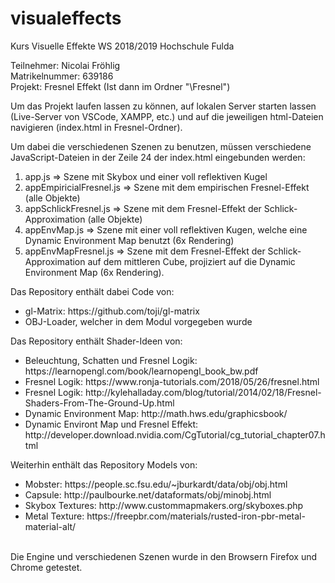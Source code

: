 # visualeffects
Kurs Visuelle Effekte WS 2018/2019 Hochschule Fulda 

Teilnehmer: Nicolai Fröhlig <br>
Matrikelnummer: 639186 <br>
Projekt: Fresnel Effekt (Ist dann im Ordner "\Fresnel") <br>

Um das Projekt laufen lassen zu können, auf lokalen Server starten lassen (Live-Server von VSCode, XAMPP, etc.) und auf die jeweiligen html-Dateien navigieren (index.html in Fresnel-Ordner).

Um dabei die verschiedenen Szenen zu benutzen, müssen verschiedene JavaScript-Dateien in der Zeile 24 der index.html eingebunden werden:
<br>
<ol>
    <li> app.js => Szene mit Skybox und einer voll reflektiven Kugel</li>
    <li> appEmpiricialFresnel.js => Szene mit dem empirischen Fresnel-Effekt (alle Objekte)</li>
    <li> appSchlickFresnel.js => Szene mit dem Fresnel-Effekt der Schlick-Approximation (alle Objekte)</li>
    <li> appEnvMap.js => Szene mit einer voll reflektiven Kugen, welche eine Dynamic Environment Map benutzt (6x Rendering)</li>
    <li> appEnvMapFresnel.js => Szene mit dem Fresnel-Effekt der Schlick-Approximation auf dem mittleren Cube, projiziert auf die Dynamic Environment Map (6x Rendering).</li>
</ol>
Das Repository enthält dabei Code von:
<ul>
    <li>gl-Matrix: https://github.com/toji/gl-matrix </li>
    <li>OBJ-Loader, welcher in dem Modul vorgegeben wurde </li>
</ul>
Das Repository enthält Shader-Ideen von:
<ul>
    <li>Beleuchtung, Schatten und Fresnel Logik: https://learnopengl.com/book/learnopengl_book_bw.pdf </li>
    <li>Fresnel Logik: https://www.ronja-tutorials.com/2018/05/26/fresnel.html</li>
    <li>Fresnel Logik: http://kylehalladay.com/blog/tutorial/2014/02/18/Fresnel-Shaders-From-The-Ground-Up.html</li>
    <li>Dynamic Environment Map: http://math.hws.edu/graphicsbook/</li>
    <li>Dynamic Environt Map und Fresnel Effekt: http://developer.download.nvidia.com/CgTutorial/cg_tutorial_chapter07.html</li>
</ul>
Weiterhin enthält das Repository Models von:
<br>
<ul>
    <li>Mobster: https://people.sc.fsu.edu/~jburkardt/data/obj/obj.html </li>
    <li>Capsule: http://paulbourke.net/dataformats/obj/minobj.html </li>
    <li>Skybox Textures: http://www.custommapmakers.org/skyboxes.php</li>
    <li>Metal Texture: https://freepbr.com/materials/rusted-iron-pbr-metal-material-alt/</li>
</ul>
<br>
Die Engine und verschiedenen Szenen wurde in den Browsern Firefox und Chrome getestet.

